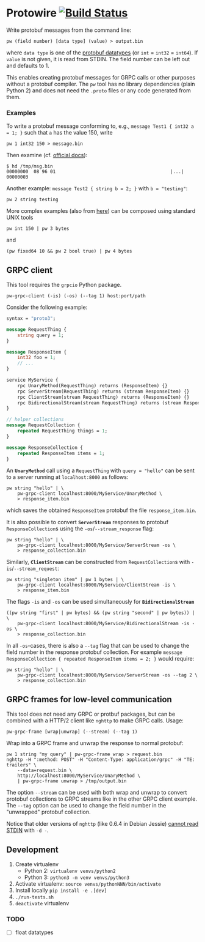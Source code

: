 

# Protowire [![Build Status](https://travis-ci.org/oseiskar/protowire.svg?branch=master)](https://travis-ci.org/oseiskar/protowire)

Write protobuf messages from the command line:

    pw (field number) [data type] (value) > output.bin

where `data type` is one of the [protobuf datatypes](https://developers.google.com/protocol-buffers/docs/proto3#scalar) (or `int` = `int32` = `int64`). If `value` is not given, it is read from STDIN.
The field number can be left out and defaults to 1.

This enables creating protobuf messages for GRPC calls or other purposes without a protobuf compiler. The `pw` tool has no library dependencies (plain Python 2) and does not need the `.proto` files or any code generated from them.

### Examples

To write a protobuf message conforming to, e.g., `message Test1 { int32 a = 1; }` such that `a` has the value 150, write

    pw 1 int32 150 > message.bin

Then examine (cf. [official docs](https://developers.google.com/protocol-buffers/docs/encoding#simple)):

    $ hd /tmp/msg.bin
    00000000  08 96 01                                          |...|
    00000003

Another example: `message Test2 { string b = 2; }` with `b = "testing"`:

    pw 2 string testing

More complex examples (also from [here](https://developers.google.com/protocol-buffers/docs/encoding#embedded)) can be composed using standard UNIX tools

    pw int 150 | pw 3 bytes

and

    (pw fixed64 10 && pw 2 bool true) | pw 4 bytes

## GRPC client

This tool requires the `grpcio` Python package.

    pw-grpc-client (-is) (-os) (--tag 1) host:port/path

Consider the following example:

```protobuf
syntax = "proto3";

message RequestThing {
    string query = 1;
}

message ResponseItem {
    int32 foo = 1;
    // ...
}

service MyService {
    rpc UnaryMethod(RequestThing) returns (ResponseItem) {}
    rpc ServerStream(RequestThing) returns (stream ResponseItem) {}
    rpc ClientStream(stream RequestThing) returns (ResponseItem) {}
    rpc BidirectionalStream(stream RequestThing) returns (stream ResponseItem) {}
}

// helper collections
message RequestCollection {
    repeated RequestThing things = 1;
}

message ResponseCollection {
    repeated ResponseItem items = 1;
}
```

An **`UnaryMethod`** call using a `RequestThing` with `query = "hello"` can be sent to a server running at `localhost:8000` as follows:

    pw string "hello" | \
        pw-grpc-client localhost:8000/MyService/UnaryMethod \
        > response_item.bin

which saves the obtained `ResponseItem` protobuf the file `response_item.bin`.

It is also possible to convert **`ServerStream`** responses to protobuf `ResponseCollection`s using the `-os`/`--stream_response` flag:

    pw string "hello" | \
        pw-grpc-client localhost:8000/MyService/ServerStream -os \
        > response_collection.bin

Similarly, **`ClientStream`** can be constructed from `RequestCollection`s with `-is`/`--stream_request`:

    pw string "singleton item" | pw 1 bytes | \
        pw-grpc-client localhost:8000/MyService/ClientStream -is \
        > response_item.bin

The flags `-is` and `-os` can be used simultaneously for **`BidirectionalStream`**

    ((pw string "first" | pw bytes) && (pw string "second" | pw bytes)) | \
        pw-grpc-client localhost:8000/MyService/BidirectionalStream -is -os \
        > response_collection.bin

In all `-os`-cases, there is also a `--tag` flag that can be used to change the field number in the response protobuf collection. For example `message ResponseCollection { repeated ResponseItem items = 2; }` would require:

    pw string "hello" | \
        pw-grpc-client localhost:8000/MyService/ServerStream -os --tag 2 \
        > response_collection.bin

## GRPC frames for low-level communication

This tool does not need any GRPC or protbuf packages, but can be combined with a HTTP/2 client like `nghttp` to make GRPC calls.
Usage:

    pw-grpc-frame [wrap|unwrap] (--stream) (--tag 1)

Wrap into a GRPC frame and unwrap the response to normal protobuf:

    pw 1 string "my query" | pw-grpc-frame wrap > request.bin
    nghttp -H ":method: POST" -H "Content-Type: application/grpc" -H "TE: trailers" \
        --data=request.bin \
        http://localhost:8000/MyService/UnaryMethod \
        | pw-grpc-frame unwrap > /tmp/output.bin

The option `--stream` can be used with both wrap and unwrap to convert protobuf collections to GRPC streams like in the other GRPC client example. The `--tag` option can be used to change the field number in the "unwrapped" protobuf collection.

Notice that older versions of `nghttp` (like 0.6.4 in Debian Jessie) [cannot read STDIN](https://github.com/nghttp2/nghttp2/issues/133) with `-d -`.

## Development

 1. Create virtualenv
    * Python 2: `virtualenv venvs/python2`
    * Python 3: `python3 -m venv venvs/python3`
 1. Activate virtualenv: `source venvs/pythonNNN/bin/activate`
 1. Install locally `pip install -e .[dev]`
 1. `./run-tests.sh`
 1. `deactivate` virtualenv

### TODO

 - [ ] float datatypes
